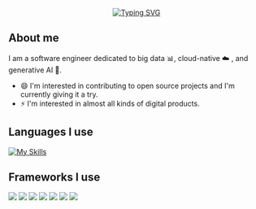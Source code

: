 <div align="center">

  <a href="https://github.com/sunyuhan1998"><img src="https://readme-typing-svg.demolab.com?font=Fira+Code&pause=1000&random=false&width=330&lines=Hi!+I'm+Sun+Yuhan!" alt="Typing SVG" /></a>

</div>

## About me

I am a software engineer dedicated to big data 📊, cloud-native ☁️ , and generative AI 🧠.

* 😄 I'm interested in contributing to open source projects and I'm currently giving it a try.
* ⚡️ I'm interested in almost all kinds of digital products.

##  Languages I use

[![My Skills](https://skillicons.dev/icons?i=java,scala,python,go,swift&theme=light)]([https://skillicons.dev](https://github.com/sunyuhan1998))

##  Frameworks I use

![](https://img.shields.io/badge/-kubernetes-326CE5?style=for-the-badge&logo=kubernetes&logoColor=FFFFFF)
![](https://img.shields.io/badge/-docker-2496ED?style=for-the-badge&logo=docker&logoColor=FFFFFF)
![](https://img.shields.io/badge/-hadoop-66CCFF?style=for-the-badge&logo=apachehadoop&logoColor=FFFFFF)
![](https://img.shields.io/badge/-hive-FDEE21?style=for-the-badge&logo=apachehive&logoColor=FFFFFF)
![](https://img.shields.io/badge/-spark-E25A1C?style=for-the-badge&logo=apachespark&logoColor=FFFFFF)
![](https://img.shields.io/badge/-spring-6DB33F?style=for-the-badge&logo=spring&logoColor=FFFFFF)
![](https://img.shields.io/badge/-langchain-1C3C3C?style=for-the-badge&logo=langchain&logoColor=FFFFFF)


